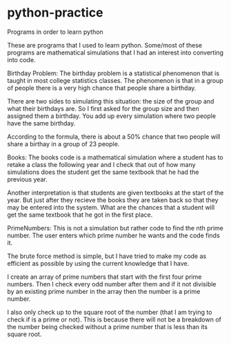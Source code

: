 # python-practice
Programs in order to learn python


These are programs that I used to learn python. Some/most of these
programs are mathematical simulations that I had an interest into
converting into code.

Birthday Problem:
  The birthday problem is a statistical phenomenon that is taught in most
  college statistics classes. The phenomenon is that in a group of
  people there is a very high chance that people share a birthday.

  There are two sides to simulating this situation: the size of the group
  and what their birthdays are. So I first asked for the group size 
  and then assigned them a birthday. You add up every simulation where
  two people have the same birthday.

  According to the formula, there is about a 50% chance that two people 
  will share a birthay in a group of 23 people.

Books:
  The books code is a mathematical simulation where a student has to
  retake a class the following year and I check that out of how many
  simulations does the student get the same textbook that he had the 
  previous year.

  Another interpretation is that students are given textbooks at the start
  of the year. But just after they recieve the books they are taken back
  so that they may be entered into the system. What are the chances that
  a student will get the same textbook that he got in the first place.

PrimeNumbers:
  This is not a simulation but rather code to find the nth prime number.
  The user enters which prime number he wants and the code finds it.

  The brute force method is simple, but I have tried to make my code 
  as efficient as possible by using the current knowledge that I have.

  I create an array of prime numbers that start with the first four
  prime numbers. Then I check every odd number after them and if it not
  divisible by an existing prime number in the array then the number
  is a prime number.

  I also only check up to the square root of the number (that I am trying
  to check if is a prime or not). This is because there will not be a 
  breakdown of the number being checked without a prime number that is 
  less than its square root.


